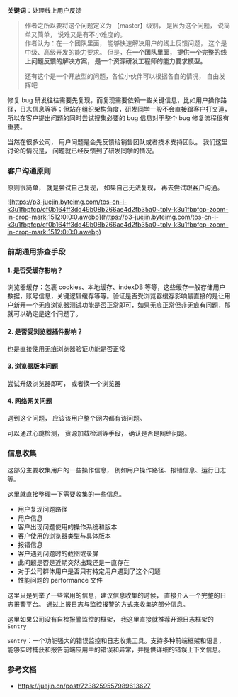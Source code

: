 **关键词**：处理线上用户反馈

> 作者之所以要将这个问题定义为 【master】级别， 是因为这个问题， 说简单又简单， 说难又是有不小难度的。  
> 作者认为：在一个团队里面， 能够快速解决用户的线上反馈问题， 这个是 中级、高级开发的能力要求。
> 但是，**在一个团队里面， 提供一个完整的线上问题反馈的解决方案， 是一个资深研发工程师的能力要求模型。**
>
> 还有这个是一个开放型的问题，各位小伙伴可以根据各自的情况， 自由发挥吧

修复 bug 研发往往需要先复现，而复现需要依赖一些关键信息，比如用户操作路径，日志信息等等；但站在组织架构角度，研发同学一般不会直接跟客户打交道，所以在客户提出问题的同时尝试搜集必要的 bug 信息对于整个 bug 修复流程很有重要。

当然在很多公司， 用户问题是会先反馈给销售团队或者技术支持团队。 我们这里讨论的情况是， 问题就已经反馈到了研发同学的情况。

### 客户沟通原则

原则很简单， 就是尝试自己复现， 如果自己无法复现， 再去尝试跟客户沟通。

![https://p3-juejin.byteimg.com/tos-cn-i-k3u1fbpfcp/cf0b164ff3dd49b08b266ae4d2fb35a0~tplv-k3u1fbpfcp-zoom-in-crop-mark:1512:0:0:0.awebp](https://p3-juejin.byteimg.com/tos-cn-i-k3u1fbpfcp/cf0b164ff3dd49b08b266ae4d2fb35a0~tplv-k3u1fbpfcp-zoom-in-crop-mark:1512:0:0:0.awebp)

### 前期通用排查手段

#### 1. 是否受缓存影响？

浏览器缓存：包裹 cookies、本地缓存、indexDB 等等，这些缓存一般存储用户数据，账号信息，关键逻辑缓存等等。验证是否受浏览器缓存影响最直接的是让用户新开一个无痕浏览器测试功能是否正常即可，如果无痕正常但非无痕有问题，那就可以确定是这个问题了。

#### 2. 是否受浏览器插件影响？

也是直接使用无痕浏览器验证功能是否正常

#### 3. 浏览器版本问题

尝试升级浏览器即可， 或者换一个浏览器

#### 4. 网络网关问题

遇到这个问题， 应该该用户整个网内都有该问题。

可以通过心跳检测， 资源加载检测等手段， 确认是否是网络问题。

### 信息收集

这部分主要收集用户的一些操作信息， 例如用户操作路径、报错信息、运行日志等。

这里就直接整理一下需要收集的一些信息。

- 用户复现问题路径
- 用户信息
- 客户出现问题使用的操作系统和版本
- 客户使用的浏览器类型与具体版本
- 报错信息
- 客户遇到问题时的截图或录屏
- 此问题是否是近期突然出现还是一直存在
- 对于公司群体用户是否只有特定用户遇到了这个问题
- 性能问题的 performance 文件

这里只是列举了一些常用的信息，建议信息收集的时候， 直接介入一个完整的日志报警平台。 通过上报日志与监控报警的方式来收集这部分信息。

这里如果公司没有自检报警监控的框架， 我这里直接就推荐开源日志框架的 `Sentry`

`Sentry`：一个功能强大的错误监控和日志收集工具。支持多种前端框架和语言，能够实时捕获和报告前端应用中的错误和异常，并提供详细的错误上下文信息。

### 参考文档

- https://juejin.cn/post/7238259557989613627
